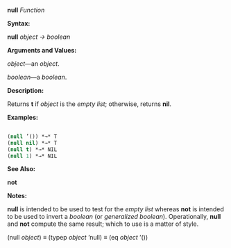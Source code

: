 **null** *Function* 



**Syntax:** 



**null** *object → boolean* 



**Arguments and Values:** 



*object*—an *object*. 



*boolean*—a *boolean*. 







 



 



**Description:** 



Returns **t** if *object* is the *empty list*; otherwise, returns **nil**. 



**Examples:**
```lisp
 
(null ’()) *→* T 
(null nil) *→* T 
(null t) *→* NIL 
(null 1) *→* NIL 

```
**See Also:** 



**not** 



**Notes:** 



**null** is intended to be used to test for the *empty list* whereas **not** is intended to be used to invert a *boolean* (or *generalized boolean*). Operationally, **null** and **not** compute the same result; which to use is a matter of style. 



(null *object*) *≡* (typep *object* ’null) *≡* (eq *object* ’()) 




